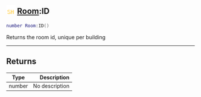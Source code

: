 ## <img src="../../.gitbook/assets/shared.png" width="24" height=24 /> [Room](https://iaswiki.rawr.dev/readme/room):ID

```lua
number Room:ID()
```

Returns the room id, unique per building

------
## Returns

| Type   | Description |
| ------ | ----------: |
| number | No description |


